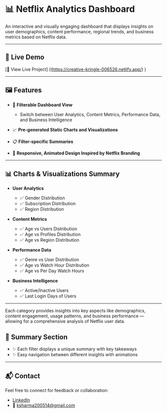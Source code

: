 # 📊 Netflix Analytics Dashboard  

An interactive and visually engaging dashboard that displays insights on user demographics, content performance, regional trends, and business metrics based on Netflix data.  

---

## 🚀 Live Demo  

[🔗 View Live Project]
((https://creative-kringle-006526.netlify.app/) )  

---

## 🖼️ Features  

- 🎯 **Filterable Dashboard View**  
   - Switch between User Analytics, Content Metrics, Performance Data, and Business Intelligence  

- 📈 **Pre-generated Static Charts and Visualizations**  

- 📋 **Filter-specific Summaries**  

- 🎨 **Responsive, Animated Design Inspired by Netflix Branding**  

---
## 📊 Charts & Visualizations Summary  

- **User Analytics**  
  - ✅ Gender Distribution  
  - ✅ Subscription Distribution  
  - ✅ Region Distribution  

- **Content Metrics**  
  - ✅ Age vs Users Distribution  
  - ✅ Age vs Profiles Distribution  
  - ✅ Age vs Region Distribution  

- **Performance Data**  
  - ✅ Genre vs User Distribution  
  - ✅ Age vs Watch Hour Distribution  
  - ✅ Age vs Per Day Watch Hours  

- **Business Intelligence**  
  - ✅ Active/Inactive Users  
  - ✅ Last Login Days of Users  

---

Each category provides insights into key aspects like demographics, content engagement, usage patterns, and business performance — allowing for a comprehensive analysis of Netflix user data.

## 📝 Summary Section  

- ✨ Each filter displays a unique summary with key takeaways  
- ✨ Easy navigation between different insights with animations  

---
## 📬 Contact  

Feel free to connect for feedback or collaboration:  

- [LinkedIn](www.linkedin.com/in/krish-sharma-4868bb35a)   
- 📧 ksharma200514@gmail.com 
